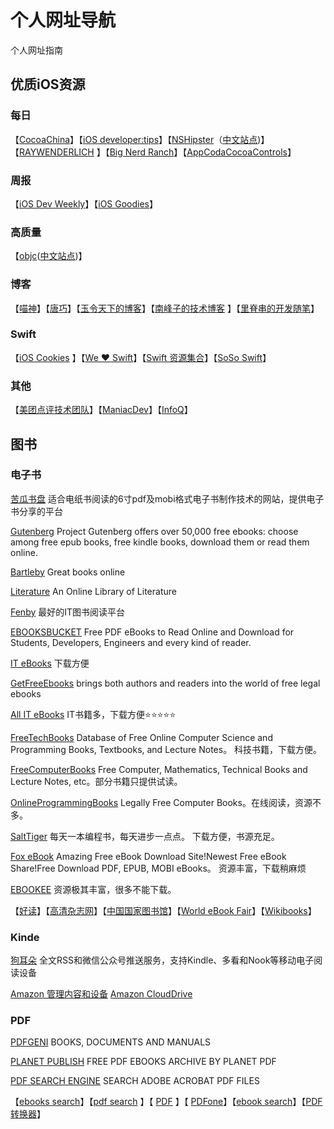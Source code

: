 # 个人网址导航
个人网址指南



## 优质iOS资源

### 每日

【[CocoaChina](http://www.cocoachina.com/)】【[iOS developer:tips](http://iosdevelopertips.com/)】【[NSHipster](http://nshipster.com/)（[中文站点](http://nshipster.cn/))】【[RAYWENDERLICH](https://www.raywenderlich.com/)	】【[Big Nerd Ranch](https://www.bignerdranch.com/blog/)】【[AppCoda](http://www.appcoda.com/)[CocoaControls](https://www.cocoacontrols.com/)】										



### 周报
【[iOS Dev Weekly](https://iosdevweekly.com/)】【[iOS Goodies](http://ios-goodies.com/)】		



### 高质量

【[objc](https://www.objc.io/)([中文站点](https://www.objccn.io/))】



### 博客

【[喵神](https://onevcat.com/#blog)】【[唐巧](http://blog.devtang.com/)】【[玉令天下的博客](http://yulingtianxia.com/)】【[南峰子的技术博客](http://southpeak.github.io/)	】【[里脊串的开发随笔](http://adad184.com/)】						



### Swift

【[iOS Cookies](http://www.ioscookies.com/) 】【[We ❤ Swift](http://www.weheartswift.com/)】【[Swift 资源集合](https://swift.zeef.com/robin.eggenkamp)】【[SoSo Swift](http://www.sososwift.com/)】



### 其他

【[美团点评技术团队](http://tech.meituan.com/)】【[ManiacDev](https://maniacdev.com/)】【[InfoQ](http://www.infoq.com/cn/)】		





## 图书

### 电子书

[苦瓜书盘](http://kgbook.com/) 		适合电纸书阅读的6寸pdf及mobi格式电子书制作技术的网站，提供电子书分享的平台



[Gutenberg](http://www.gutenberg.org/)		Project Gutenberg offers over 50,000 free ebooks: choose among free epub books, free kindle books, download them or read them online.



[Bartleby](http://www.bartleby.com/)		Great books online



[Literature](http://literature.org/)		An Online Library of Literature



[Fenby](http://www.fenby.com/)		最好的IT图书阅读平台



[EBOOKSBUCKET](http://www.ebooksbucket.com/)		Free PDF eBooks to Read Online and Download for Students, Developers, Engineers and every kind of reader.



[IT eBooks](http://it-ebooks.info/)		下载方便



[GetFreeEbooks](http://www.getfreeebooks.com/)		brings both authors and readers into the world of free legal ebooks



[All IT eBooks](http://www.allitebooks.com/)	IT书籍多，下载方便⭐️⭐️⭐️⭐️⭐️



[FreeTechBooks](http://www.freetechbooks.com/)		Database of Free Online Computer Science and Programming Books, Textbooks, and Lecture Notes。		科技书籍，下载方便。



[FreeComputerBooks](http://www.freetechbooks.com/)		Free Computer, Mathematics, Technical Books and Lecture Notes, etc。部分书籍只提供试读。



[OnlineProgrammingBooks](http://www.freetechbooks.com/)		Legally Free Computer Books。在线阅读，资源不多。



[SaltTiger](http://www.salttiger.com/)		每天一本编程书，每天进步一点点。		下载方便，书源充足。



[Fox eBook](http://www.foxebook.net/)		Amazing Free eBook Download Site!Newest Free eBook Share!Free Download PDF, EPUB, MOBI eBooks。		资源丰富，下载稍麻烦



[EBOOKEE](http://www.ebookee.net/)		资源极其丰富，很多不能下载。



【[好读](http://haodoo.net/)】【[高清杂志网](http://www.gqzzw.com/)】【[中国国家图书馆](http://www.nlc.gov.cn/)】【[World eBook Fair](http://worldebookfair.com/)】【[Wikibooks](https://en.wikibooks.org/wiki/Main_Page)】										



### Kinde

[狗耳朵](http://www.dogear.cn)  全文RSS和微信公众号推送服务，支持Kindle、多看和Nook等移动电子阅读设备



[Amazon 管理内容和设备](https://www.amazon.cn/gp/digital/fiona/manage/ref=sv_kinc_14)      		[Amazon CloudDrive](https://www.amazon.cn/clouddrive/)



### PDF



[PDFGENI](http://www.pdfgeni.net/)		 BOOKS, DOCUMENTS AND MANUALS



[PLANET PUBLISH](http://www.planetpublish.com/)  FREE PDF EBOOKS ARCHIVE BY PLANET PDF



[PDF SEARCH ENGINE](http://www.pdfsearchengine.org/)  SEARCH ADOBE ACROBAT PDF FILES



【[ebooks search](http://ebooks-search-engine.com/)】【[pdf search](http://www.pdf-searcher.com/) 】【 [PDF](http://pdf.rapid4me.com/) 】【 [PDFone](http://pdfone.com/)】【[ebook search](http://www.ebook-search-engine.net/)】【[PDF转换器](http://www.pdfdo.com/)】			 		   		 		  